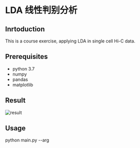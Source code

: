 # LDA 线性判别分析

## Inrtoduction
This is a course exercise, applying LDA in single cell Hi-C data.

## Prerequisites
- python 3.7
- numpy
- pandas
- matplotlib

## Result
![result](https://github.com/401244520/ML-Course/blob/master/result.jpg)

## Usage
python main.py --arg


